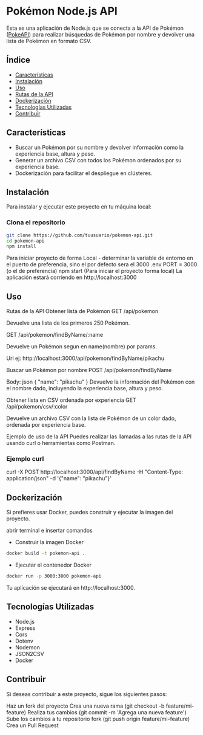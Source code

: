 # Pokémon Node.js API

Esta es una aplicación de Node.js que se conecta a la API de Pokémon ([PokeAPI](https://pokeapi.co/)) para realizar búsquedas de Pokémon por nombre y devolver una lista de Pokémon en formato CSV.

## Índice

- [Características](#características)
- [Instalación](#instalación)
- [Uso](#uso)
- [Rutas de la API](#rutas-de-la-api)
- [Dockerización](#dockerización)
- [Tecnologías Utilizadas](#tecnologías-utilizadas)
- [Contribuir](#contribuir)

## Características

- Buscar un Pokémon por su nombre y devolver información como la experiencia base, altura y peso.
- Generar un archivo CSV con todos los Pokémon ordenados por su experiencia base.
- Dockerización para facilitar el despliegue en clústeres.

## Instalación

Para instalar y ejecutar este proyecto en tu máquina local:

### Clona el repositorio

```bash
git clone https://github.com/tuusuario/pokemon-api.git
cd pokemon-api
npm install
```
Para iniciar proyecto de forma Local - determinar la variable de entorno en el puerto de preferencia, sino el por defecto sera el 3000
.env
PORT = 3000 (o el de preferencia)
npm start (Para iniciar el proyecto forma local)
La aplicación estará corriendo en http://localhost:3000

## Uso
Rutas de la API
Obtener lista de Pokémon
GET /api/pokemon

Devuelve una lista de los primeros 250 Pokémon.

GET /api/pokemon/findByName/:name

Devuelve un Pokémon segun en name(nombre) por params.

Url ej:
http://localhost:3000/api/pokemon/findByName/pikachu

Buscar un Pokémon por nombre
POST /api/pokemon/findByName

Body:
json
{
  "name": "pikachu"
}
Devuelve la información del Pokémon con el nombre dado, incluyendo la experiencia base, altura y peso.

Obtener lista en CSV ordenada por experiencia
GET /api/pokemon/csv/:color

Devuelve un archivo CSV con la lista de Pokémon de un color dado, ordenada por experiencia base.

Ejemplo de uso de la API
Puedes realizar las llamadas a las rutas de la API usando curl o herramientas como Postman.
### Ejemplo curl
curl -X POST http://localhost:3000/api/findByName -H "Content-Type: application/json" -d '{"name": "pikachu"}'

## Dockerización
Si prefieres usar Docker, puedes construir y ejecutar la imagen del proyecto.

abrir terminal e insertar comandos
- Construir la imagen Docker
```bash
docker build -t pokemon-api .
```
- Ejecutar el contenedor Docker
```bash
docker run -p 3000:3000 pokemon-api
```
Tu aplicación se ejecutará en http://localhost:3000.

## Tecnologías Utilizadas
- Node.js
- Express
- Cors
- Dotenv
- Nodemon
- JSON2CSV
- Docker

## Contribuir
Si deseas contribuir a este proyecto, sigue los siguientes pasos:

Haz un fork del proyecto
Crea una nueva rama (git checkout -b feature/mi-feature)
Realiza tus cambios (git commit -m 'Agrega una nueva feature')
Sube los cambios a tu repositorio fork (git push origin feature/mi-feature)
Crea un Pull Request

